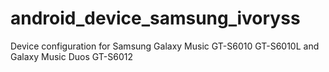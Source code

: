 android_device_samsung_ivoryss
==============================

Device configuration for Samsung Galaxy Music GT-S6010 GT-S6010L and Galaxy Music Duos GT-S6012
